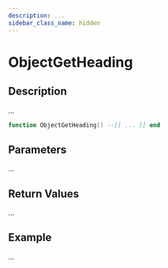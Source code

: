 ```yaml
---
description: ...
sidebar_class_name: hidden
---
```


# ObjectGetHeading

## Description

...

```lua
function ObjectGetHeading() --[[ ... ]] end
```

## Parameters

...

## Return Values

...

## Example

...

